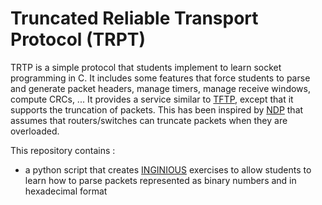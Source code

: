 # Truncated Reliable Transport Protocol (TRPT)

TRTP is a simple protocol that students implement to learn socket programming in C. It includes some features that force students to parse and generate packet headers, manage timers, manage receive windows, compute CRCs, ... It provides a service similar to [TFTP](https://tools.ietf.org/html/rfc1350), except that it supports the truncation of packets. This has been inspired by [NDP](http://www.cs.ucl.ac.uk/news/article/sigcomm_best_paper_award_for_mark_handley/) that assumes that routers/switches can truncate packets when they are overloaded.

This repository contains :
- a python script that creates [INGINIOUS](https://www.inginious.org) exercises to allow students to learn how to parse packets represented as binary numbers and in hexadecimal format


